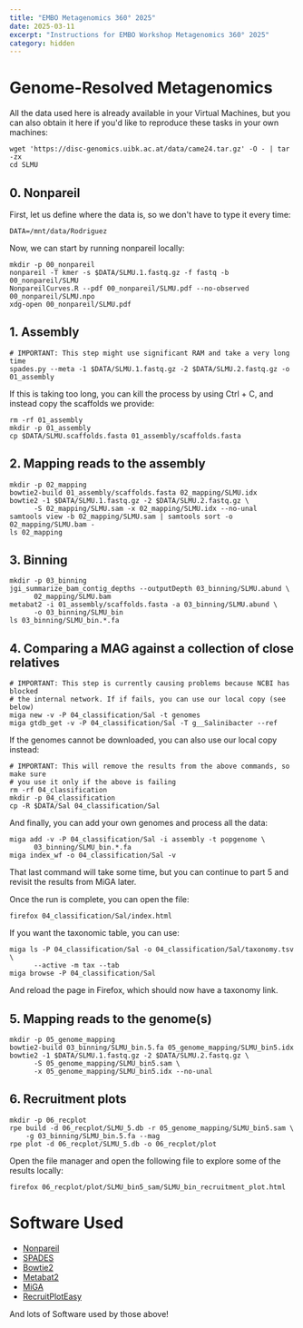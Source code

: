 ```yaml
---
title: "EMBO Metagenomics 360° 2025"
date: 2025-03-11
excerpt: "Instructions for EMBO Workshop Metagenomics 360° 2025"
category: hidden
---
```


Genome-Resolved Metagenomics
============================


All the data used here is already available in your Virtual Machines,
but you can also obtain it here if you'd like to reproduce these tasks
in your own machines:

```
wget 'https://disc-genomics.uibk.ac.at/data/came24.tar.gz' -O - | tar -zx
cd SLMU
```

## 0. Nonpareil

First, let us define where the data is, so we don't have to type it
every time:

```
DATA=/mnt/data/Rodriguez
```

Now, we can start by running nonpareil locally:

```
mkdir -p 00_nonpareil
nonpareil -T kmer -s $DATA/SLMU.1.fastq.gz -f fastq -b 00_nonpareil/SLMU
NonpareilCurves.R --pdf 00_nonpareil/SLMU.pdf --no-observed 00_nonpareil/SLMU.npo
xdg-open 00_nonpareil/SLMU.pdf
```

## 1. Assembly

```
# IMPORTANT: This step might use significant RAM and take a very long time
spades.py --meta -1 $DATA/SLMU.1.fastq.gz -2 $DATA/SLMU.2.fastq.gz -o 01_assembly
```

If this is taking too long, you can kill the process by using Ctrl + C,
and instead copy the scaffolds we provide:

```
rm -rf 01_assembly
mkdir -p 01_assembly
cp $DATA/SLMU.scaffolds.fasta 01_assembly/scaffolds.fasta
```


## 2. Mapping reads to the assembly

```
mkdir -p 02_mapping
bowtie2-build 01_assembly/scaffolds.fasta 02_mapping/SLMU.idx
bowtie2 -1 $DATA/SLMU.1.fastq.gz -2 $DATA/SLMU.2.fastq.gz \
      -S 02_mapping/SLMU.sam -x 02_mapping/SLMU.idx --no-unal
samtools view -b 02_mapping/SLMU.sam | samtools sort -o 02_mapping/SLMU.bam -
ls 02_mapping
```


## 3. Binning

```
mkdir -p 03_binning
jgi_summarize_bam_contig_depths --outputDepth 03_binning/SLMU.abund \
      02_mapping/SLMU.bam
metabat2 -i 01_assembly/scaffolds.fasta -a 03_binning/SLMU.abund \
      -o 03_binning/SLMU_bin
ls 03_binning/SLMU_bin.*.fa
```


## 4. Comparing a MAG against a collection of close relatives

```
# IMPORTANT: This step is currently causing problems because NCBI has blocked
# the internal network. If if fails, you can use our local copy (see below)
miga new -v -P 04_classification/Sal -t genomes
miga gtdb_get -v -P 04_classification/Sal -T g__Salinibacter --ref
```

If the genomes cannot be downloaded, you can also use our local copy instead:

```
# IMPORTANT: This will remove the results from the above commands, so make sure
# you use it only if the above is failing
rm -rf 04_classification
mkdir -p 04_classification
cp -R $DATA/Sal 04_classification/Sal
```

And finally, you can add your own genomes and process all the data:

```
miga add -v -P 04_classification/Sal -i assembly -t popgenome \
      03_binning/SLMU_bin.*.fa
miga index_wf -o 04_classification/Sal -v
```

That last command will take some time, but you can continue to
part 5 and revisit the results from MiGA later.

Once the run is complete, you can open the file:

```
firefox 04_classification/Sal/index.html
```

If you want the taxonomic table, you can use:

```
miga ls -P 04_classification/Sal -o 04_classification/Sal/taxonomy.tsv \
      --active -m tax --tab
miga browse -P 04_classification/Sal
```

And reload the page in Firefox, which should now have a taxonomy link.


## 5. Mapping reads to the genome(s)

```
mkdir -p 05_genome_mapping
bowtie2-build 03_binning/SLMU_bin.5.fa 05_genome_mapping/SLMU_bin5.idx
bowtie2 -1 $DATA/SLMU.1.fastq.gz -2 $DATA/SLMU.2.fastq.gz \
      -S 05_genome_mapping/SLMU_bin5.sam \
      -x 05_genome_mapping/SLMU_bin5.idx --no-unal
```


## 6. Recruitment plots

```
mkdir -p 06_recplot
rpe build -d 06_recplot/SLMU_5.db -r 05_genome_mapping/SLMU_bin5.sam \
    -g 03_binning/SLMU_bin.5.fa --mag
rpe plot -d 06_recplot/SLMU_5.db -o 06_recplot/plot
```

Open the file manager and open the following file to explore some of the results
locally:

```
firefox 06_recplot/plot/SLMU_bin5_sam/SLMU_bin_recruitment_plot.html
```


Software Used
=============

- [Nonpareil](https://github.com/lmrodriguezr/nonpareil)
- [SPADES](https://github.com/ablab/spades)
- [Bowtie2](https://github.com/BenLangmead/bowtie2)
- [Metabat2](https://bitbucket.org/berkeleylab/metabat)
- [MiGA](https://github.com/bio-miga/miga)
- [RecruitPlotEasy](https://github.com/KGerhardt/RecruitPlotEasy)

And lots of Software used by those above!

